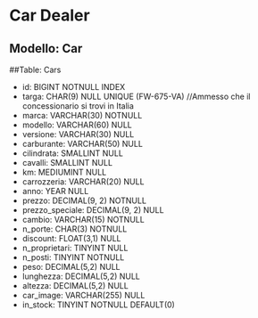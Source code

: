 # Car Dealer

## Modello: Car

##Table: Cars

- id:               BIGINT NOTNULL INDEX
- targa:            CHAR(9) NULL UNIQUE (FW-675-VA) //Ammesso che il concessionario si trovi in Italia
- marca:            VARCHAR(30) NOTNULL
- modello:          VARCHAR(60) NULL
- versione:         VARCHAR(30) NULL
- carburante:       VARCHAR(50) NULL
- cilindrata:       SMALLINT NULL
- cavalli:          SMALLINT NULL
- km:               MEDIUMINT NULL
- carrozzeria:      VARCHAR(20) NULL
- anno:             YEAR NULL
- prezzo:           DECIMAL(9, 2) NOTNULL
- prezzo_speciale:  DECIMAL(9, 2) NULL
- cambio:           VARCHAR(15) NOTNULL
- n_porte:          CHAR(3) NOTNULL
- discount:         FLOAT(3,1) NULL
- n_proprietari:    TINYINT NULL
- n_posti:          TINYINT NOTNULL
- peso:             DECIMAL(5,2) NULL
- lunghezza:        DECIMAL(5,2) NULL
- altezza:          DECIMAL(5,2) NULL
- car_image:        VARCHAR(255) NULL
- in_stock:         TINYINT NOTNULL DEFAULT(0)
